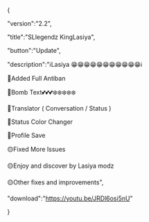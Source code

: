 {

 "version":"2.2",

 "title":"SLlegendz KingLasiya",

 "button":"Update",

 "description":"ℹ️Lasiya 😁😁😁😁😁😁😁😁😁😁😁ℹ️

🚨Added Full Antiban

🔴Bomb Text💕💕💕❄️❄️❄️❄️❄️

🔴Translator ( Conversation / Status )

🔴Status Color Changer

🔴Profile Save

🟡Fixed More Issues

🟡Enjoy and discover by Lasiya modz

🟡Other fixes and improvements",

 "download":"https://youtu.be/JRDl6osi5nU"

}
